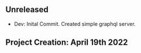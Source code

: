 ## Unreleased

- Dev: Inital Commit. Created simple graphql server.

## Project Creation: April 19th 2022
